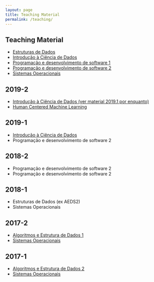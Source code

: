```yaml
---
layout: page
title: Teaching Material
permalink: /teaching/
---
```


## Teaching Material

  * [Estruturas de Dados](https://github.com/flaviovdf/estruturas-de-dados)
  * [Introdução à Ciência de Dados](https://github.com/icd-ufmg)
  * [Programação e desenvolvimento de software 1](https://github.com/flaviovdf/programacao)
  * [Programação e desenvolvimento de software 2](https://github.com/flaviovdf/programacao-2)
  * [Sistemas Operacionais](https://github.com/flaviovdf/sistemas-operacionais)

## 2019-2
   * [Introdução à Ciência de Dados (ver material 2019.1 por enquanto)](https://github.com/icd-ufmg/2019.1)
   * [Human Centered Machine Learning](https://docs.google.com/document/d/1mGAOLGnWxsxzCPLBvt4w7dIu5FbHco9e3mLR8ymkvzc/edit?usp=sharing)


## 2019-1
  * [Introdução à Ciência de Dados](https://github.com/icd-ufmg/2019.1)
  * Programação e desenvolvimento de software 2

## 2018-2
  * Programação e desenvolvimento de software 2
  * Programação e desenvolvimento de software 2

## 2018-1
  * Estruturas de Dados (ex AEDS2)
  * Sistemas Operacionais
  
## 2017-2
  * [Algoritmos e Estrutura de Dados 1](https://flaviovdf.github.io/AEDS1-2017-2)
  * [Sistemas Operacionais](https://flaviovdf.github.io/SO-2017-2)

## 2017-1
  * [Algoritmos e Estrutura de Dados 2](https://flaviovdf.github.io/AEDS2-2017-1)
  * [Sistemas Operacionais](https://flaviovdf.github.io/SO-2017-1)
